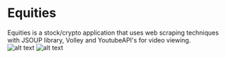 # Equities
Equities is a stock/crypto application that uses web scraping techniques with JSOUP library, Volley and YoutubeAPI's for video viewing.
<br>
![alt text](https://github.com/Juliansmulian/Aequities/blob/master/app/src/main/res/drawable/aeqbanner.png?raw=true)
![alt text](https://github.com/Juliansmulian/Aequities/blob/master/app/src/main/res/drawable/image1.png?raw=true)
